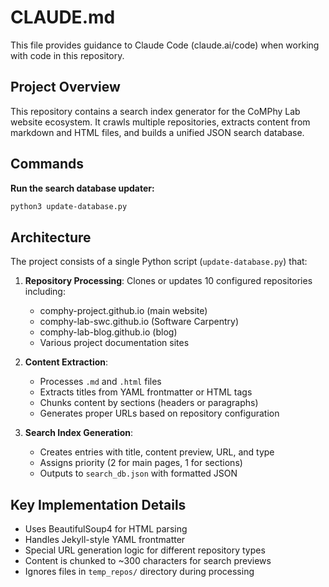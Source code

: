 # CLAUDE.md

This file provides guidance to Claude Code (claude.ai/code) when working with code in this repository.

## Project Overview

This repository contains a search index generator for the CoMPhy Lab website ecosystem. It crawls multiple repositories, extracts content from markdown and HTML files, and builds a unified JSON search database.

## Commands

**Run the search database updater:**
```bash
python3 update-database.py
```

## Architecture

The project consists of a single Python script (`update-database.py`) that:

1. **Repository Processing**: Clones or updates 10 configured repositories including:
   - comphy-project.github.io (main website)
   - comphy-lab-swc.github.io (Software Carpentry)
   - comphy-lab-blog.github.io (blog)
   - Various project documentation sites

2. **Content Extraction**: 
   - Processes `.md` and `.html` files
   - Extracts titles from YAML frontmatter or HTML tags
   - Chunks content by sections (headers or paragraphs)
   - Generates proper URLs based on repository configuration

3. **Search Index Generation**:
   - Creates entries with title, content preview, URL, and type
   - Assigns priority (2 for main pages, 1 for sections)
   - Outputs to `search_db.json` with formatted JSON

## Key Implementation Details

- Uses BeautifulSoup4 for HTML parsing
- Handles Jekyll-style YAML frontmatter
- Special URL generation logic for different repository types
- Content is chunked to ~300 characters for search previews
- Ignores files in `temp_repos/` directory during processing